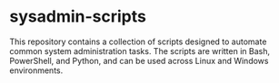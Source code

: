 # sysadmin-scripts
This repository contains a collection of scripts designed to automate common system administration tasks. The scripts are written in Bash, PowerShell, and Python, and can be used across Linux and Windows environments.
